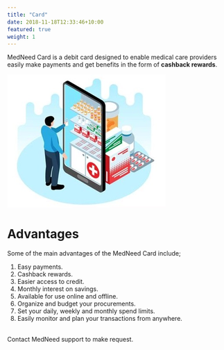 ```yaml
---
title: "Card"
date: 2018-11-18T12:33:46+10:00
featured: true
weight: 1
---
```


MedNeed Card is a debit card designed to enable medical care providers easily make payments and get benefits in the form of **cashback rewards**.

![Med online](/images/illustrations/med-online.jpg)

# Advantages 

Some of the main advantages of the MedNeed Card include;

1. Easy payments.
2. Cashback rewards.
3. Easier access to credit.
4. Monthly interest on savings.
5. Available for use online and offline.
6. Organize and budget your procurements.
7. Set your daily, weekly and monthly spend limits.
8. Easily monitor and plan your transactions from anywhere.

<br>
Contact MedNeed support to make request.




